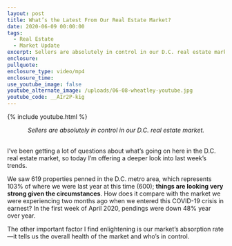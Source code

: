 ```yaml
---
layout: post
title: What’s the Latest From Our Real Estate Market?
date: 2020-06-09 00:00:00
tags:
  - Real Estate
  - Market Update
excerpt: Sellers are absolutely in control in our D.C. real estate market.
enclosure:
pullquote:
enclosure_type: video/mp4
enclosure_time:
use_youtube_image: false
youtube_alternate_image: /uploads/06-08-wheatley-youtube.jpg
youtube_code: __AIr2P-kig
---
```


{% include youtube.html %}

<center><em>Sellers are absolutely in control in our D.C. real estate market.</em></center>

<br>I’ve been getting a lot of questions about what’s going on here in the D.C. real estate market, so today I’m offering a deeper look into last week’s trends.

We saw 619 properties penned in the D.C. metro area, which represents 103% of where we were last year at this time (600); **things are looking very strong given the circumstances**. How does it compare with the market we were experiencing two months ago when we entered this COVID-19 crisis in earnest? In the first week of April 2020, pendings were down 48% year over year.

The other important factor I find enlightening is our market’s absorption rate—it tells us the overall health of the market and who’s in control.

&nbsp;